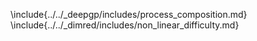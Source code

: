 \include{../../_deepgp/includes/process_composition.md}
\include{../../_dimred/includes/non_linear_difficulty.md}
